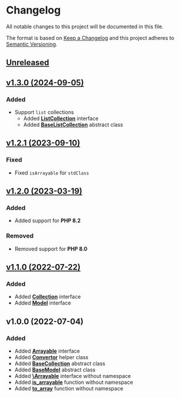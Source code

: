 # Changelog

All notable changes to this project will be documented in this file.

The format is based on [Keep a Changelog](http://keepachangelog.com/en/1.0.0/)
and this project adheres to [Semantic Versioning](http://semver.org/spec/v2.0.0.html).


## [Unreleased](https://github.com/inspirum/arrayable-php/compare/v1.3.0...master)


## [v1.3.0 (2024-09-05)](https://github.com/inspirum/balikobot-php/compare/v1.3.0...v1.2.1)
### Added
- Support `list` collections
  - Added [**ListCollection**](./src/ListCollection.php) interface
  - Added [**BaseListCollection**](./src/BaseListCollection.php) abstract class


## [v1.2.1 (2023-09-10)](https://github.com/inspirum/balikobot-php/compare/v1.2.0...v1.2.1)
### Fixed
- Fixed `isArrayable` for `stdClass`

## [v1.2.0 (2023-03-19)](https://github.com/inspirum/balikobot-php/compare/v1.1.0...v1.2.0)
### Added
- Added support for **PHP 8.2**
### Removed
- Removed support for **PHP 8.0**


## [v1.1.0 (2022-07-22)](https://github.com/inspirum/balikobot-php/compare/v1.0.0...v1.1.0)
### Added
- Added [**Collection**](./src/Collection.php) interface
- Added [**Model**](./src/Model.php) interface


## v1.0.0 (2022-07-04) 
### Added
- Added [**Arrayable**](./src/Arrayable.php) interface
- Added [**Convertor**](./src/Convertor.php) helper class
- Added [**BaseCollection**](./src/BaseCollection.php) abstract class
- Added [**BaseModel**](./src/BaseModel.php) abstract class
- Added [**\Arrayable**](./core/Arrayable.php) interface without namespace
- Added [**is_arrayable**](./core/helpers.php) function without namespace
- Added [**to_array**](./core/helpers.php) function without namespace
